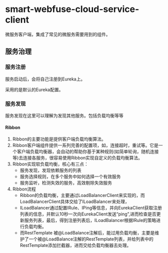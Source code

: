 # smart-webfuse-cloud-service-client

微服务客户端，集成了常见的微服务需要用到的组件。


## 服务治理

### 服务注册

服务启动后，会将自己注册到Eureka上。

采用的是默认的Eureka配置。

### 服务发现

服务发现在这里可以理解为发现其他服务。包括负载均衡等等

#### Ribbon

1. Ribbon的主要功能是提供客户端负载均衡算法。
2. Ribbon客户端组件提供一系列完善的配置项，如，连接超时，重试等。它是一个客户端负载均衡器，会自动的帮助你基于某种规则(如简单轮询，随机连接等)去连接各服务，很容易使用Ribbon实现自定义的负载均衡算法。
3. Ribbon实现软负载均衡，核心有三点：
   * 服务发现，发现依赖服务的列表
   * 服务选择规则，在多个服务中如何选择一个有效服务
   * 服务监听，检测失效的服务，高效剔除失效服务
4. Ribbon流程
   * Ribbon的负载均衡，主要通过LoadBalancerClient来实现的，而LoadBalancerClient具体交给了ILoadBalancer来处理，
   * ILoadBalancer通过配置IRule、IPing等信息，并向EurekaClient获取注册列表的信息，并默认10秒一次向EurekaClient发送“ping”,进而检查是否更新服务列表，最后，得到注册列表后，ILoadBalancer根据IRule的策略进行负载均衡。
   * 而RestTemplate 被@LoadBalance注解后，能过用负载均衡，主要是维护了一个被@LoadBalance注解的RestTemplate列表，并给列表中的RestTemplate添加拦截器，进而交给负载均衡器去处理。
